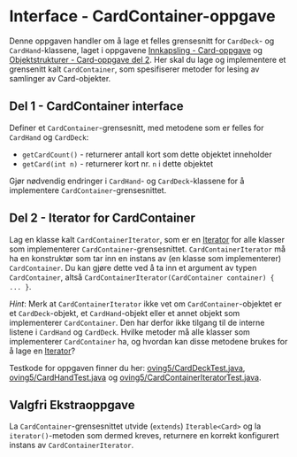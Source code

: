 # Interface - CardContainer-oppgave
Denne oppgaven handler om å lage et felles grensesnitt for `CardDeck`- og `CardHand`-klassene, laget i oppgavene
[Innkapsling - Card-oppgave](../oving3/Card.md) og
[Objektstrukturer - Card-oppgave del 2](../oving5/Card.md).
Her skal du lage og implementere et grensenitt kalt `CardContainer`, som spesifiserer metoder for lesing av samlinger av Card-objekter.

## Del 1 - CardContainer interface

Definer et `CardContainer`-grensesnitt, med metodene som er felles for `CardHand` og `CardDeck`:

* `getCardCount()` - returnerer antall kort som dette objektet inneholder
* `getCard(int n)` - returnerer kort nr. `n` i dette objektet

Gjør nødvendig endringer i `CardHand`- og `CardDeck`-klassene for å implementere `CardContainer`-grensesnittet.

## Del 2 - Iterator for CardContainer

Lag en klasse kalt `CardContainerIterator`, som er en [Iterator](https://www.ntnu.no/wiki/display/tdt4100/Iterasjon+med+Iterator+og+Iterable)
for alle klasser som implementerer `CardContainer`-grensesnittet. `CardContainerIterator` må ha en konstruktør som tar inn en instans av (en klasse som implementerer) `CardContainer`. Du kan gjøre dette ved å ta inn et argument av typen `CardContainer`, altså `CardContainerIterator(CardContainer container) { ... }`.

*Hint*: Merk at `CardContainerIterator` ikke vet om `CardContainer`-objektet er et `CardDeck`-objekt, et `CardHand`-objekt eller et annet
objekt som implementerer `CardContainer`. Den har derfor ikke tilgang til de interne listene i `CardHand` og `CardDeck`.
Hvilke metoder må alle klasser som implementerer `CardContainer` ha, og hvordan kan disse metodene brukes for å lage en
[Iterator](https://www.ntnu.no/wiki/display/tdt4100/Iterasjon+med+Iterator+og+Iterable)?

Testkode for oppgaven finner du her: [oving5/CardDeckTest.java](../../src/test/java/oving5/CardDeckTest.java), [oving5/CardHandTest.java](../../src/test/java/oving5/CardHandTest.java) og [oving5/CardContainerIteratorTest.java](../../src/test/java/oving5/CardContainerIteratorTest.java). 

## Valgfri Ekstraoppgave

La `CardContainer`-grensesnittet utvide (`extends`) `Iterable<Card>` og la `iterator()`-metoden som dermed kreves, returnere en korrekt
konfigurert instans av `CardContainerIterator`.

